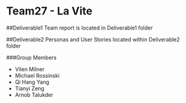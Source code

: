 # Team27 - La Vite
  
##Deliverable1
Team report is located in Deliverable1 folder

##Deliverable2
Personas and User Stories located within Deliverable2 folder

###Group Members
* Vilen Milner
* Michael Rossinski
* Qi Hang Yang
* Tianyi Zeng
* Arnob Talukder
